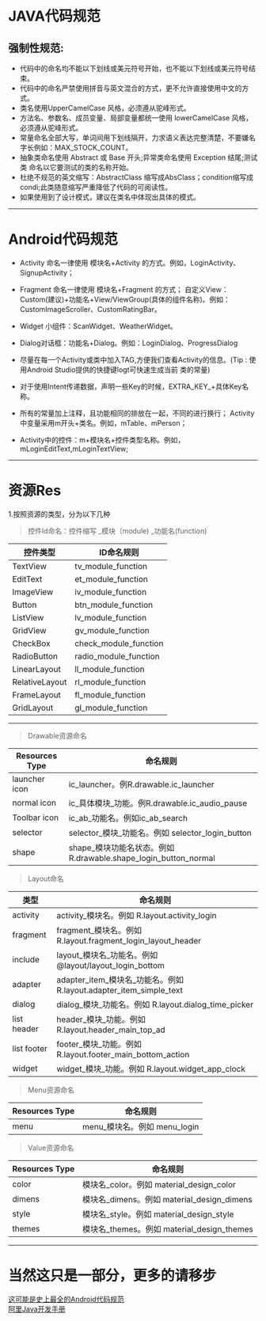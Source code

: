 
# JAVA代码规范 #
## 强制性规范:

+ 代码中的命名均不能以下划线或美元符号开始，也不能以下划线或美元符号结束。  
+ 代码中的命名严禁使用拼音与英文混合的方式，更不允许直接使用中文的方式。   
+ 类名使用UpperCamelCase 风格，必须遵从驼峰形式。  
+ 方法名、参数名、成员变量、局部变量都统一使用 lowerCamelCase 风格，必须遵从驼峰形式。  
+ 常量命名全部大写，单词间用下划线隔开，力求语义表达完整清楚，不要嫌名字长例如：MAX_STOCK_COUNT。  
+ 抽象类命名使用 Abstract 或 Base 开头;异常类命名使用 Exception 结尾;测试类 命名以它要测试的类的名称开始。  
+ 杜绝不规范的英文缩写：AbstractClass 缩写成AbsClass；condition缩写成condi;此类随意缩写严重降低了代码的可阅读性。  
+ 如果使用到了设计模式，建议在类名中体现出具体的模式。

---
# Android代码规范



+ Activity 命名一律使用 模块名+Activity 的方式。例如，LoginActivity、SignupActivity；

+ Fragment 命名一律使用 模块名+Fragment 的方式；
自定义View：Custom(建议)+功能名+View/ViewGroup(具体的组件名称)。例如：CustomImageScroller、CustomRatingBar。

+ Widget 小组件：ScanWidget、WeatherWidget。

+ Dialog对话框：功能名+Dialog。例如：LoginDialog、ProgressDialog

+ 尽量在每一个Activity或类中加入TAG,方便我们查看Activity的信息。(Tip : 使用Android Studio提供的快捷键logt可快速生成当前 类的常量)  
+ 对于使用Intent传递数据，声明一些Key的时候，EXTRA_KEY_+具体Key名称。
+ 所有的常量加上注释，且功能相同的排放在一起，不同的进行换行；
Activity中变量采用m开头+类名。例如，mTable、mPerson；  
+ Activity中的控件：m+模块名+控件类型名称。例如，mLoginEditText,mLoginTextView;
---
# 资源Res
1.按照资源的类型，分为以下几种

>控件Id命名：控件缩写 _模块（module) _功能名(function)   



控件类型|ID命名规则
|---|---|
TextView | tv_module_function
EditText | et_module_function
ImageView | iv_module_function
Button | btn_module_function
ListView | lv_module_function
GridView | gv_module_function
CheckBox | check_module_function
RadioButton | radio_module_function
LinearLayout| ll_module_function
RelativeLayout | rl_module_function
FrameLayout | fl_module_function
GridLayout | gl_module_function


---
>Drawable资源命名  

|Resources Type|命名规则|
|--|--|  
launcher icon | ic_launcher。例R.drawable.ic_launcher
normal icon | ic_具体模块_功能。例R.drawable.ic_audio_pause
Toolbar icon | ic_ab_功能名。例如ic_ab_search
selector | selector_模块_功能名。例如 selector_login_button
shape | shape_模块功能名状态。例如 R.drawable.shape_login_button_normal

>Layout命名   

|类型|命名规则|
|--|--|  
activity | activity_模块名。例如 R.layout.activity_login
fragment | fragment_模块名。例如 R.layout.fragment_login_layout_header
include | layout_模块名_功能名。例如 @layout/layout_login_bottom
adapter | adapter_item_模块名_功能名。例如 R.layout.adapter_item_simple_text
dialog | dialog_模块_功能名。例如 R.layout.dialog_time_picker
list header | header_模块_功能。例如 R.layout.header_main_top_ad
list footer | footer_模块_功能。例如 R.layout.footer_main_bottom_action
widget | widget_模块_功能。例如 R.layout.widget_app_clock

>Menu资源命名  

Resources Type | 命名规则
|--|--|
menu | menu_模块名。例如 menu_login
>Value资源命名 

Resources Type | 命名规则
|--|--|  
color | 模块名_color。例如 material_design_color
dimens | 模块名_dimens。例如 material_design_dimens
style | 模块名_style。例如 material_design_style
themes | 模块名_themes。例如 material_design_themes

---
# 当然这只是一部分，更多的请移步  
[这可能是史上最全的Android代码规范](https://www.jianshu.com/p/f5a55dff62f0)  
[阿里Java开发手册](https://github.com/liuzhanta/Android-Developer-Books/blob/master/Books_Java/阿里巴巴Java开发手册.pdf)